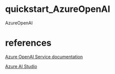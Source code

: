 # quickstart_AzureOpenAI
AzureOpenAI

# references

[Azure OpenAI Service documentation](https://learn.microsoft.com/en-us/azure/ai-services/openai/)

[Azure AI Studio](https://ai.azure.com)
